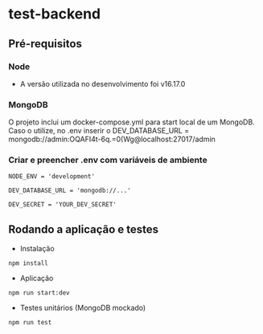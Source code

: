 # test-backend

## Pré-requisitos

### Node 
- A versão utilizada no desenvolvimento foi v16.17.0

### MongoDB 
O projeto inclui um docker-compose.yml para start local de um MongoDB. Caso o utilize, no .env inserir o DEV_DATABASE_URL = mongodb://admin:OQAFI4t-6q.=0(Wg@localhost:27017/admin

### Criar e preencher .env com variáveis de ambiente
```
NODE_ENV = 'development'

DEV_DATABASE_URL = 'mongodb://...'

DEV_SECRET = 'YOUR_DEV_SECRET'

```

## Rodando a aplicação e testes

- Instalação
```
npm install
```

- Aplicação
```
npm run start:dev
```
- Testes unitários (MongoDB mockado)
```
npm run test
```

